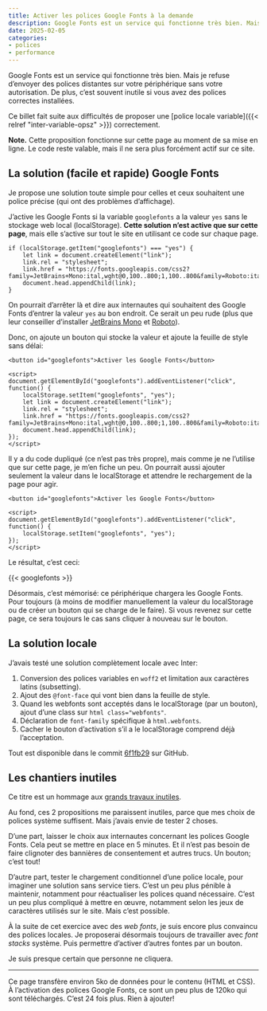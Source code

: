 ```yaml
---
title: Activer les polices Google Fonts à la demande
description: Google Fonts est un service qui fonctionne très bien. Mais je refuse d’envoyer des polices distantes sur votre périphérique sans votre autorisation.
date: 2025-02-05
categories:
- polices
- performance
---
```


Google Fonts est un service qui fonctionne très bien.
Mais je refuse d’envoyer des polices distantes sur votre périphérique sans votre autorisation.
De plus, c’est souvent inutile si vous avez des polices correctes installées.

Ce billet fait suite aux difficultés de proposer une [police locale variable]({{< relref "inter-variable-opsz" >}}) correctement.

**Note.** Cette proposition fonctionne sur cette page au moment de sa mise en ligne.
Le code reste valable, mais il ne sera plus forcément actif sur ce site.

## La solution (facile et rapide) Google Fonts

Je propose une solution toute simple pour celles et ceux souhaitent une police précise (qui ont des problèmes d’affichage).

J’active les Google Fonts si la variable `googlefonts` a la valeur `yes` sans le stockage web local (localStorage).
**Cette solution n’est active que sur cette page**, mais elle s’active sur tout le site en utilisant ce code sur chaque page.

```
if (localStorage.getItem("googlefonts") === "yes") {
    let link = document.createElement("link");
    link.rel = "stylesheet";
    link.href = "https://fonts.googleapis.com/css2?family=JetBrains+Mono:ital,wght@0,100..800;1,100..800&family=Roboto:ital,wght@0,100..900;1,100..900&display=swap";
    document.head.appendChild(link);
}
```

On pourrait d’arrêter là et dire aux internautes qui souhaitent des Google Fonts d’entrer la valeur `yes` au bon endroit.
Ce serait un peu rude (plus que leur conseiller d’installer [JetBrains Mono](https://fonts.google.com/specimen/JetBrains+Mono) et [Roboto](https://fonts.google.com/specimen/Roboto)).

Donc, on ajoute un bouton qui stocke la valeur et ajoute la feuille de style sans délai:

```
<button id="googlefonts">Activer les Google Fonts</button>

<script>
document.getElementById("googlefonts").addEventListener("click", function() {
    localStorage.setItem("googlefonts", "yes");
    let link = document.createElement("link");
    link.rel = "stylesheet";
    link.href = "https://fonts.googleapis.com/css2?family=JetBrains+Mono:ital,wght@0,100..800;1,100..800&family=Roboto:ital,wght@0,100..900;1,100..900&display=swap";
    document.head.appendChild(link);
});
</script>
```

Il y a du code dupliqué (ce n’est pas très propre), mais comme je ne l’utilise que sur cette page, je m’en fiche un peu.
On pourrait aussi ajouter seulement la valeur dans le localStorage et attendre le rechargement de la page pour agir.

```
<button id="googlefonts">Activer les Google Fonts</button>

<script>
document.getElementById("googlefonts").addEventListener("click", function() {
    localStorage.setItem("googlefonts", "yes");
});
</script>
```

Le résultat, c’est ceci:

{{< googlefonts >}}

Désormais, c’est mémorisé: ce périphérique chargera les Google Fonts.
Pour toujours (à moins de modifier manuellement la valeur du localStorage ou de créer un bouton qui se charge de le faire).
Si vous revenez sur cette page, ce sera toujours le cas sans cliquer à nouveau sur le bouton.

## La solution locale

J’avais testé une solution complètement locale avec Inter:

1. Conversion des polices variables en `woff2` et limitation aux caractères latins (subsetting).
2. Ajout des `@font-face` qui vont bien dans la feuille de style.
3. Quand les webfonts sont acceptés dans le localStorage (par un bouton), ajout d’une class sur `html class="webfonts"`.
4. Déclaration de `font-family` spécifique à `html.webfonts`.
5. Cacher le bouton d’activation s’il a le localStorage comprend déjà l’acceptation.

Tout est disponible dans le commit [6f1fb29](https://github.com/nfriedli/nicolasfriedli.ch/commit/6f1fb29130cbbcd2907e01c2e7cb5da7f043631b) sur GitHub.

## Les chantiers inutiles

Ce titre est un hommage aux [grands travaux inutiles](https://fr.wikipedia.org/wiki/Grands_travaux_inutiles).

Au fond, ces 2 propositions me paraissent inutiles, parce que mes choix de polices système suffisent.
Mais j’avais envie de tester 2 choses.

D’une part, laisser le choix aux internautes concernant les polices Google Fonts.
Cela peut se mettre en place en 5 minutes.
Et il n’est pas besoin de faire clignoter des bannières de consentement et autres trucs.
Un bouton; c’est tout!

D’autre part, tester le chargement conditionnel d’une police locale, pour imaginer une solution sans service tiers.
C’est un peu plus pénible à maintenir, notamment pour réactualiser les polices quand nécessaire.
C’est un peu plus compliqué à mettre en œuvre, notamment selon les jeux de caractères utilisés sur le site.
Mais c’est possible.

À la suite de cet exercice avec des *web fonts*, je suis encore plus convaincu des polices locales.
Je proposerai désormais toujours de travailler avec *font stacks* système.
Puis permettre d’activer d’autres fontes par un bouton.

Je suis presque certain que personne ne cliquera.

----

Ce page transfère environ 5ko de données pour le contenu (HTML et CSS).
À l’activation des polices Google Fonts, ce sont un peu plus de 120ko qui sont téléchargés.
C’est 24 fois plus.
Rien à ajouter!
